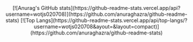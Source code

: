 
<div align=center>
  [![Anurag's GitHub stats](https://github-readme-stats.vercel.app/api?username=wotjs020708)](https://github.com/anuraghazra/github-readme-stats)
  [![Top Langs](https://github-readme-stats.vercel.app/api/top-langs/?username=wotjs020708&ayout=&layout=compact)](https://github.com/anuraghazra/github-readme-stats)
</div>
